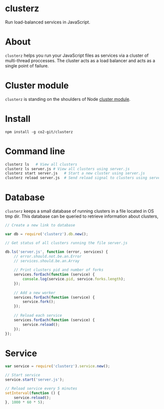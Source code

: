 clusterz
=======

Run load-balanced services in JavaScript.

# About

`clusterz` helps you run your JavaScript files as services via a cluster of multi-thread proccesses. The cluster acts as a load balancer and acts as a single point of failure.

# Cluster module

`clusterz` is standing on the shoulders of Node [cluster module](http://nodejs.org/api/cluster.html).

# Install

    npm install -g co2-git/clusterz

# Command line

```bash
clusterz ls   # View all clusters
clusterz ls server.js # View all clusters using server.js
clusterz start server.js   # Start a new cluster using server.js
clusterz reload server.js  # Send reload signal to clusters using server.js
```

# Database

`clusterz` keeps a small database of running clusters in a file located in OS tmp dir. This database can be queried to retrieve information about clusters,

```js
// Create a new link to database

var db = require('clusterz').db.new();

// Get status of all clusters running the file server.js

db.ls('server.js', function (error, services) {
    // error.should.not.be.an.Error
    // services.should.be.an.Array
    
    // Print clusters pid and number of forks
    services.forEach(function (service) {
        console.log(service.pid, service.forks.length);
    });
    
    // Add a new worker
    services.forEach(function (service) {
        service.fork();
    });
    
    // Reload each service
    services.forEach(function (service) {
        service.reload();
    });
});
```

# Service

```js
var service = require('clusterz').service.new();

// Start service
service.start('server.js');

// Reload service every 5 minutes
setInterval(function () {
    service.reload();
}, 1000 * 60 * 5);
```
